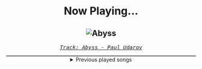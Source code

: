<div align="center"> 
<h1>Now Playing...</h1>

![Abyss](https://i.scdn.co/image/ab67616d00001e02598b1020d1e4d2d38363f044)
--
_<samp><a href="https://open.spotify.com/track/1ttNoJKoEhDLfnbdOYLYOC">Track: Abyss - Paul Udarov</a></samp>_

<div style="border: 1px #4B5054 solid"></div>
<details>
  <summary>
    Previous played songs
  </summary>
  <table>
    <thead>
      <tr>
        <th>
          Artist
        </th>
        <th>
          Song
        </th>
        <th>
          Link
        </th>
      </tr>
    </thead>
    <tbody>
      <tr><td>Paul Udarov</td><td>Abyss</td><td><a href="https://open.spotify.com/track/1ttNoJKoEhDLfnbdOYLYOC">https://open.spotify.com/track/1ttNoJKoEhDLfnbdOYLYOC</a></td></tr><tr><td>Memory of a Melody</td><td>Break Away</td><td><a href="https://open.spotify.com/track/5NQNaOG9yciaQ9QabZTVYR">https://open.spotify.com/track/5NQNaOG9yciaQ9QabZTVYR</a></td></tr><tr><td>Pendulum</td><td>Cannibal</td><td><a href="https://open.spotify.com/track/71ZLUITpAp9J4woBHXnTLa">https://open.spotify.com/track/71ZLUITpAp9J4woBHXnTLa</a></td></tr><tr><td>STARSET</td><td>SILOS</td><td><a href="https://open.spotify.com/track/5tdXeZOLP0dUVhJ5tTxCJW">https://open.spotify.com/track/5tdXeZOLP0dUVhJ5tTxCJW</a></td></tr><tr><td>Nitroverts</td><td>Break The System</td><td><a href="https://open.spotify.com/track/4gmrtQKLVXho9YCNfViUVH">https://open.spotify.com/track/4gmrtQKLVXho9YCNfViUVH</a></td></tr><tr><td>Celldweller</td><td>New Elysium</td><td><a href="https://open.spotify.com/track/1fwuWUaYWnJhDaWtvgv4Tq">https://open.spotify.com/track/1fwuWUaYWnJhDaWtvgv4Tq</a></td></tr><tr><td>Blue Stahli</td><td>Prognosis</td><td><a href="https://open.spotify.com/track/2K6idekZrz1H2okt4gJTO8">https://open.spotify.com/track/2K6idekZrz1H2okt4gJTO8</a></td></tr><tr><td>Nitroverts</td><td>Alienated</td><td><a href="https://open.spotify.com/track/5sPNEPTVWk7vyVxWwdduhQ">https://open.spotify.com/track/5sPNEPTVWk7vyVxWwdduhQ</a></td></tr><tr><td>Paul Udarov</td><td>The Chosen</td><td><a href="https://open.spotify.com/track/4nwijzuBcOtc6tyIWJo0QF">https://open.spotify.com/track/4nwijzuBcOtc6tyIWJo0QF</a></td></tr><tr><td>Daedric</td><td>Wretched</td><td><a href="https://open.spotify.com/track/3Yq0FPn87hygcCU63EHyHu">https://open.spotify.com/track/3Yq0FPn87hygcCU63EHyHu</a></td></tr><tr><td>The Plague</td><td>Headline</td><td><a href="https://open.spotify.com/track/2ZEKHUdDjnIsVF3DbnabRp">https://open.spotify.com/track/2ZEKHUdDjnIsVF3DbnabRp</a></td></tr><tr><td>Cjbeards</td><td>Maestro</td><td><a href="https://open.spotify.com/track/7LB8g3PbCR3BKDKMtsugA9">https://open.spotify.com/track/7LB8g3PbCR3BKDKMtsugA9</a></td></tr><tr><td>Sān-Z</td><td>Come Alive</td><td><a href="https://open.spotify.com/track/0RtYfzwkgj0sOBuZc3NmSK">https://open.spotify.com/track/0RtYfzwkgj0sOBuZc3NmSK</a></td></tr><tr><td>HOYO-MiX</td><td>Flares of the Blazing Sun</td><td><a href="https://open.spotify.com/track/2RePzySZcb2TFkBkmQsGo1">https://open.spotify.com/track/2RePzySZcb2TFkBkmQsGo1</a></td></tr><tr><td>Chatterbox</td><td>New Type of Hero - 《凸变英雄X》动画原声带</td><td><a href="https://open.spotify.com/track/5ShUqjq6BDhmOJEE6Bc13u">https://open.spotify.com/track/5ShUqjq6BDhmOJEE6Bc13u</a></td></tr><tr><td>Sān-Z</td><td>卧底蓝调</td><td><a href="https://open.spotify.com/track/73ADYD6ukwF9sR9Hr4fruY">https://open.spotify.com/track/73ADYD6ukwF9sR9Hr4fruY</a></td></tr><tr><td>VALORANT</td><td>Ticking Away</td><td><a href="https://open.spotify.com/track/7cmFEZ81b4S2u6MIHiCIba">https://open.spotify.com/track/7cmFEZ81b4S2u6MIHiCIba</a></td></tr><tr><td>VALORANT</td><td>Villain (Take the Shot)</td><td><a href="https://open.spotify.com/track/1KMjnq2v4xEKjll8DNAdEQ">https://open.spotify.com/track/1KMjnq2v4xEKjll8DNAdEQ</a></td></tr><tr><td>Aleyna Moon</td><td>hobbies</td><td><a href="https://open.spotify.com/track/7evB1jJ0cK4ZYUeVGUDhQf">https://open.spotify.com/track/7evB1jJ0cK4ZYUeVGUDhQf</a></td></tr><tr><td>Essenger</td><td>Tenebrous</td><td><a href="https://open.spotify.com/track/2gM0FjosryXSO7ICCk54ID">https://open.spotify.com/track/2gM0FjosryXSO7ICCk54ID</a></td></tr>
    </tbody>
  </table>
</details>

</div>
